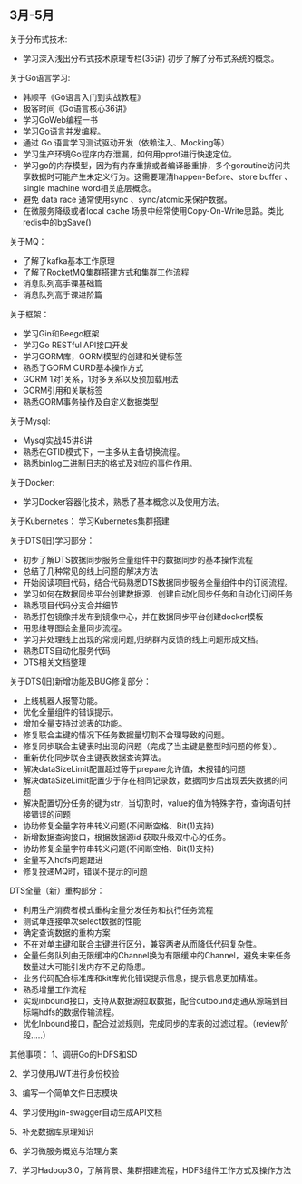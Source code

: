 ## 3月-5月
关于分布式技术:
- 学习深入浅出分布式技术原理专栏(35讲) 初步了解了分布式系统的概念。

关于Go语言学习:
 - 韩顺平《Go语言入门到实战教程》
 - 极客时间《Go语言核心36讲》 
 - 学习GoWeb编程一书
 - 学习Go语言并发编程。
 - 通过 Go 语言学习测试驱动开发（依赖注入、Mocking等）
 - 学习生产环境Go程序内存泄漏，如何用pprof进行快速定位。
 - 学习go的内存模型，因为有内存重排或者编译器重排，多个goroutine访问共享数据时可能产生未定义行为。这需要理清happen-Before、store buffer 、single machine word相关底层概念。
 - 避免 data race 通常使用sync 、sync/atomic来保护数据。
 - 在微服务降级或者local cache 场景中经常使用Copy-On-Write思路。类比redis中的bgSave()

关于MQ：
- 了解了kafka基本工作原理
- 了解了RocketMQ集群搭建方式和集群工作流程
- 消息队列高手课基础篇
- 消息队列高手课进阶篇

关于框架：
- 学习Gin和Beego框架
- 学习Go RESTful API接口开发
- 学习GORM库，GORM模型的创建和关键标签
- 熟悉了GORM CURD基本操作方式
- GORM 1对1关系，1对多关系以及预加载用法
- GORM引用和关联标签
- 熟悉GORM事务操作及自定义数据类型

关于Mysql:
 - Mysql实战45讲8讲
 - 熟悉在GTID模式下，一主多从主备切换流程。
 - 熟悉binlog二进制日志的格式及对应的事件作用。

关于Docker:
-  学习Docker容器化技术，熟悉了基本概念以及使用方法。

关于Kubernetes：
学习Kubernetes集群搭建

关于DTS(旧)学习部分：
- 初步了解DTS数据同步服务全量组件中的数据同步的基本操作流程
- 总结了几种常见的线上问题的解决方法
- 开始阅读项目代码，结合代码熟悉DTS数据同步服务全量组件中的订阅流程。
- 学习如何在数据同步平台创建数据源、创建自动化同步任务和自动化订阅任务
- 熟悉项目代码分支合并细节
- 熟悉打包镜像并发布到镜像中心，并在数据同步平台创建docker模板
- 用思维导图绘全量同步流程。
- 学习并处理线上出现的常规问题,归纳群内反馈的线上问题形成文档。
- 熟悉DTS自动化服务代码
- DTS相关文档整理


关于DTS(旧)新增功能及BUG修复部分：
- 上线机器人报警功能。
- 优化全量组件的错误提示。
- 增加全量支持过滤表的功能。
- 修复联合主键的情况下任务数据量切割不合理导致的问题。
- 修复同步联合主键表时出现的问题（完成了当主键是整型时问题的修复）。
- 重新优化同步联合主键表数据查询算法。
- 解决dataSizeLimit配置超过等于prepare允许值，未报错的问题
- 解决dataSizeLimit配置少于存在相同记录数，数据同步后出现丢失数据的问题
- 解决配置切分任务的键为str，当切割时，value的值为特殊字符，查询语句拼接错误的问题
- 协助修复全量字符串转义问题(不间断空格、Bit(1)支持)
- 新增数据查询接口，根据数据源id 获取升级双中心的任务。
- 协助修复全量字符串转义问题(不间断空格、Bit(1)支持)
- 全量写入hdfs问题跟进
- 修复投递MQ时，错误不提示的问题


DTS全量（新）重构部分：
- 利用生产消费者模式重构全量分发任务和执行任务流程
- 测试单连接单次select数据的性能
- 确定查询数据的重构方案
- 不在对单主键和联合主键进行区分，兼容两者从而降低代码复杂性。
- 全量任务队列由无限缓冲的Channel换为有限缓冲的Channel，避免未来任务数量过大可能引发内存不足的隐患。
- 业务代码配合标准库和kit库优化错误提示信息，提示信息更加精准。
- 熟悉增量工作流程
- 实现inbound接口，支持从数据源拉取数据，配合outbound走通从源端到目标端hdfs的数据传输流程。
- 优化Inbound接口，配合过滤规则，完成同步的库表的过滤过程。（review阶段.....）


其他事项：
1、调研Go的HDFS和SD

2、学习使用JWT进行身份校验

3、编写一个简单文件日志模块

4、学习使用gin-swagger自动生成API文档

5、补充数据库原理知识

6、学习微服务概览与治理方案

7、学习Hadoop3.0，了解背景、集群搭建流程，HDFS组件工作方式及操作方法






 

